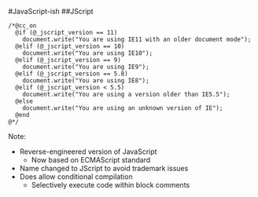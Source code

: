 #JavaScript-ish
##JScript

```
/*@cc_on
  @if (@_jscript_version == 11)
    document.write("You are using IE11 with an older document mode");
  @elif (@_jscript_version == 10)
    document.write("You are using IE10");
  @elif (@_jscript_version == 9)
    document.write("You are using IE9");
  @elif (@_jscript_version == 5.8)
    document.write("You are using IE8");
  @elif (@_jscript_version < 5.5)
    document.write("You are using a version older than IE5.5");
  @else
    document.write("You are using an unknown version of IE");
  @end
@*/
```

Note:
+ Reverse-engineered version of JavaScript
    + Now based on ECMAScript standard
+ Name changed to JScript to avoid trademark issues
+ Does allow conditional compilation
    + Selectively execute code within block comments